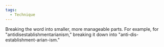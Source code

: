 ```yaml
---
tags:
  - Technique
---
```

Breaking the word into smaller, more manageable parts. For example, for "antidisestablishmentarianism," breaking it down into "anti-dis-establishment-arian-ism."